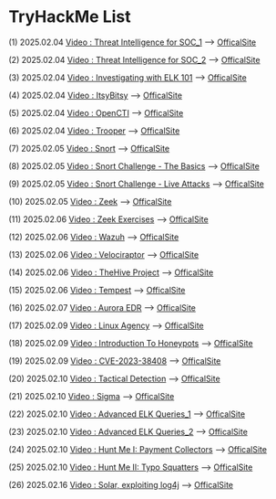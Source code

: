 # TryHackMe List

(1) 2025.02.04 [Video : Threat Intelligence for SOC_1](https://www.bilibili.com/video/BV1rbNce6EW8/?spm_id_from=333.1387.upload.video_card.click&vd_source=aed2f374c732513d2e535afafb1fd2ec) --> [OfficalSite](https://tryhackme.com/room/threatintelligenceforsoc)

(2) 2025.02.04 [Video : Threat Intelligence for SOC_2](https://www.bilibili.com/video/BV1haNwetEhG/?spm_id_from=333.1387.upload.video_card.click&vd_source=aed2f374c732513d2e535afafb1fd2ec) --> [OfficalSite](https://tryhackme.com/room/threatintelligenceforsoc)

(3) 2025.02.04 [Video : Investigating with ELK 101](https://www.bilibili.com/video/BV1ktNce3Egr/?spm_id_from=333.1387.upload.video_card.click&vd_source=aed2f374c732513d2e535afafb1fd2ec) --> [OfficalSite](https://tryhackme.com/room/investigatingwithelk101)

(4) 2025.02.04 [Video : ItsyBitsy](https://www.bilibili.com/video/BV1vrNceaErT/?spm_id_from=333.1387.upload.video_card.click&vd_source=aed2f374c732513d2e535afafb1fd2ec) --> [OfficalSite](https://tryhackme.com/room/itsybitsy)

(5) 2025.02.04 [Video : OpenCTI](https://www.bilibili.com/video/BV1emNAeKEHP/?spm_id_from=333.1387.upload.video_card.click&vd_source=aed2f374c732513d2e535afafb1fd2ec) --> [OfficalSite](https://tryhackme.com/room/opencti)

(6) 2025.02.04 [Video : Trooper](https://www.bilibili.com/video/BV1u5NAefERo/?spm_id_from=333.1387.upload.video_card.click&vd_source=aed2f374c732513d2e535afafb1fd2ec) --> [OfficalSite](https://tryhackme.com/room/trooper)

(7) 2025.02.05 [Video : Snort](https://www.bilibili.com/video/BV1gfPkeMEg8/?spm_id_from=333.1387.upload.video_card.click&vd_source=aed2f374c732513d2e535afafb1fd2ec) --> [OfficalSite](https://tryhackme.com/room/snort)

(8) 2025.02.05 [Video : Snort Challenge - The Basics](https://www.bilibili.com/video/BV1jyPkemEWA/?spm_id_from=333.1387.upload.video_card.click&vd_source=aed2f374c732513d2e535afafb1fd2ec) --> [OfficalSite](https://tryhackme.com/room/snortchallenges1)

(9) 2025.02.05 [Video : Snort Challenge - Live Attacks](https://www.bilibili.com/video/BV1YRPyeUEfw/?spm_id_from=333.1387.upload.video_card.click&vd_source=aed2f374c732513d2e535afafb1fd2ec) --> [OfficalSite](https://tryhackme.com/room/snortchallenges2)

(10) 2025.02.05 [Video : Zeek](https://www.bilibili.com/video/BV1eGPye7Ez1/?spm_id_from=333.1387.upload.video_card.click&vd_source=aed2f374c732513d2e535afafb1fd2ec) --> [OfficalSite](https://tryhackme.com/room/zeekbro)

(11) 2025.02.06 [Video : Zeek Exercises](https://www.bilibili.com/video/BV1LQNEeUEmL/?spm_id_from=333.1387.upload.video_card.click&vd_source=aed2f374c732513d2e535afafb1fd2ec) --> [OfficalSite](https://tryhackme.com/room/zeekbroexercises)

(12) 2025.02.06 [Video : Wazuh](https://www.bilibili.com/video/BV1ttNEeNEpW/?spm_id_from=333.1387.upload.video_card.click&vd_source=aed2f374c732513d2e535afafb1fd2ec) --> [OfficalSite](https://tryhackme.com/room/wazuhct)

(13) 2025.02.06 [Video : Velociraptor](https://www.bilibili.com/video/BV1RbN7eyEZv/?spm_id_from=333.1387.upload.video_card.click&vd_source=aed2f374c732513d2e535afafb1fd2ec) --> [OfficalSite](https://tryhackme.com/room/velociraptorhp)

(14) 2025.02.06 [Video : TheHive Project](https://www.bilibili.com/video/BV1ZbNJepEmx/?spm_id_from=333.1387.upload.video_card.click&vd_source=aed2f374c732513d2e535afafb1fd2ec) --> [OfficalSite](https://tryhackme.com/room/thehiveproject)

(15) 2025.02.06 [Video : Tempest](https://www.bilibili.com/video/BV1BVNpecEuA/?spm_id_from=333.1387.upload.video_card.click&vd_source=aed2f374c732513d2e535afafb1fd2ec) --> [OfficalSite](https://tryhackme.com/room/tempestincident)

(16) 2025.02.07 [Video : Aurora EDR](https://www.bilibili.com/video/BV1Q5NNeiEB4/?spm_id_from=333.1387.homepage.video_card.click&vd_source=aed2f374c732513d2e535afafb1fd2ec) --> [OfficalSite](https://tryhackme.com/room/auroraedr)

(17) 2025.02.09 [Video : Linux Agency](https://www.bilibili.com/video/BV1LCN2eZEPw/?spm_id_from=333.1387.upload.video_card.click&vd_source=aed2f374c732513d2e535afafb1fd2ec) --> [OfficalSite](https://tryhackme.com/room/linuxagency)

(18) 2025.02.09 [Video : Introduction To Honeypots](https://www.bilibili.com/video/BV1DLNUeRE4Y/?spm_id_from=333.1387.homepage.video_card.click&vd_source=aed2f374c732513d2e535afafb1fd2ec) --> [OfficalSite](https://tryhackme.com/room/introductiontohoneypots)

(19) 2025.02.09 [Video : CVE-2023-38408](https://www.bilibili.com/video/BV1HXNmerER4/?spm_id_from=333.1387.collection.video_card.click&vd_source=aed2f374c732513d2e535afafb1fd2ec) --> [OfficalSite](https://tryhackme.com/room/cve202338408)

(20) 2025.02.10 [Video : Tactical Detection](https://www.bilibili.com/video/BV129N9ePEzp/?spm_id_from=333.1387.homepage.video_card.click&vd_source=aed2f374c732513d2e535afafb1fd2ec) --> [OfficalSite](https://tryhackme.com/room/tacticaldetection)

(21) 2025.02.10 [Video : Sigma](https://www.bilibili.com/video/BV1fbN9enEp7/?spm_id_from=333.1387.upload.video_card.click&vd_source=aed2f374c732513d2e535afafb1fd2ec) --> [OfficalSite](https://tryhackme.com/room/sigma)

(22) 2025.02.10 [Video : Advanced ELK Queries_1](https://www.bilibili.com/video/BV1mdNde6Ex9/?spm_id_from=333.1387.homepage.video_card.click&vd_source=aed2f374c732513d2e535afafb1fd2ec) --> [OfficalSite](https://tryhackme.com/room/advancedelkqueries)

(23) 2025.02.10 [Video : Advanced ELK Queries_2](https://www.bilibili.com/video/BV1TdNderEDg/?spm_id_from=333.1387.homepage.video_card.click&vd_source=aed2f374c732513d2e535afafb1fd2ec) --> [OfficalSite](https://tryhackme.com/room/advancedelkqueries)

(24) 2025.02.10 [Video : Hunt Me I: Payment Collectors](https://www.bilibili.com/video/BV1JUNRe4Efg/?spm_id_from=333.1387.upload.video_card.click&vd_source=aed2f374c732513d2e535afafb1fd2ec) --> [OfficalSite](https://tryhackme.com/room/paymentcollectors)

(25) 2025.02.10 [Video : Hunt Me II: Typo Squatters](https://www.bilibili.com/video/BV1baNReMEKt/?spm_id_from=333.1387.upload.video_card.click&vd_source=aed2f374c732513d2e535afafb1fd2ec) --> [OfficalSite](https://tryhackme.com/room/typosquatters)

(26) 2025.02.16 [Video : Solar, exploiting log4j](https://www.bilibili.com/video/BV1baNReMEKt/?spm_id_from=333.1387.upload.video_card.click&vd_source=aed2f374c732513d2e535afafb1fd2ec) --> [OfficalSite](https://tryhackme.com/room/solar)
